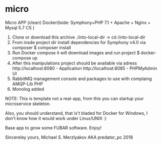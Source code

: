 # micro
Micro APP (clean) Docker(Iside: Symphony+PHP 7.1 + Apache + Nginx + Mysql 5.7 CS )

1. Clone or download this archive ./into-local-dir -> cd /into-local-dir
2. From insde project dir install dependencies for Symphony v4.0 via composer
   $ composer install
3. Run Docker compose it will download images and run project
   $ docker-compose up
4. After this manipulations project should be available via adress
   http://localhost:8080 - Application
   http://localhost:8085 - PHPMyAdmin UI
5. RabbitMQ management console and packages to use with complaing AMQP-Lib PHP
6. Monolog added
   
NOTE: This is template not a real-app, from this you can startup your microservice
      skeleton.
      
Also, you should understand, that is't bladed for Docker for Windows, I don't know
how it would work under Linux/UNIX :)     
   
Base app to grow some FUBAR software. 
Enjoy!

Sincereley yours, Michael S. Merzlyakov AKA predator_pc 2018 